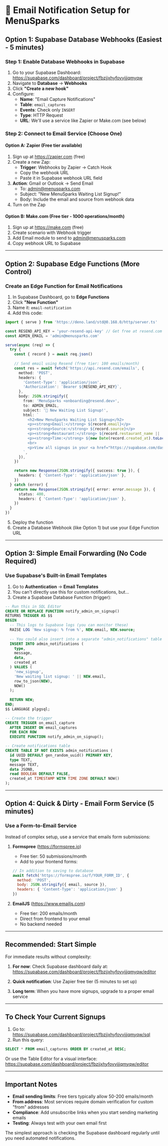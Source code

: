 # 📧 Email Notification Setup for MenuSparks

## Option 1: Supabase Database Webhooks (Easiest - 5 minutes)

### Step 1: Enable Database Webhooks in Supabase

1. Go to your Supabase Dashboard: https://supabase.com/dashboard/project/fbzjjxhyfovvjjjqmyqw
2. Navigate to **Database** → **Webhooks**
3. Click **"Create a new hook"**
4. Configure:
   - **Name**: "Email Capture Notifications"
   - **Table**: `email_captures`
   - **Events**: Check only `INSERT`
   - **Type**: HTTP Request
   - **URL**: We'll use a service like Zapier or Make.com (see below)

### Step 2: Connect to Email Service (Choose One)

#### Option A: Zapier (Free tier available)
1. Sign up at https://zapier.com (free)
2. Create a new Zap:
   - **Trigger**: Webhooks by Zapier → Catch Hook
   - Copy the webhook URL
   - Paste it in Supabase webhook URL field
3. **Action**: Gmail or Outlook → Send Email
   - To: admin@menusparks.com
   - Subject: "New MenuSparks Waiting List Signup!"
   - Body: Include the email and source from webhook data
4. Turn on the Zap

#### Option B: Make.com (Free tier - 1000 operations/month)
1. Sign up at https://make.com (free)
2. Create scenario with Webhook trigger
3. Add Email module to send to admin@menusparks.com
4. Copy webhook URL to Supabase

---

## Option 2: Supabase Edge Functions (More Control)

### Create an Edge Function for Email Notifications

1. In Supabase Dashboard, go to **Edge Functions**
2. Click **"New Function"**
3. Name it: `email-notification`
4. Add this code:

```typescript
import { serve } from 'https://deno.land/std@0.168.0/http/server.ts'

const RESEND_API_KEY = 'your-resend-api-key' // Get free at resend.com
const ADMIN_EMAIL = 'admin@menusparks.com'

serve(async (req) => {
  try {
    const { record } = await req.json()
    
    // Send email using Resend (free tier: 100 emails/month)
    const res = await fetch('https://api.resend.com/emails', {
      method: 'POST',
      headers: {
        'Content-Type': 'application/json',
        'Authorization': `Bearer ${RESEND_API_KEY}`,
      },
      body: JSON.stringify({
        from: 'MenuSparks <onboarding@resend.dev>',
        to: ADMIN_EMAIL,
        subject: '🎉 New Waiting List Signup!',
        html: `
          <h2>New MenuSparks Waiting List Signup</h2>
          <p><strong>Email:</strong> ${record.email}</p>
          <p><strong>Source:</strong> ${record.source}</p>
          <p><strong>Restaurant:</strong> ${record.restaurant_name || 'Not provided'}</p>
          <p><strong>Time:</strong> ${new Date(record.created_at).toLocaleString()}</p>
          <br>
          <p>View all signups in your <a href="https://supabase.com/dashboard/project/fbzjjxhyfovvjjjqmyqw/editor">Supabase Dashboard</a></p>
        `,
      }),
    })

    return new Response(JSON.stringify({ success: true }), {
      headers: { 'Content-Type': 'application/json' },
    })
  } catch (error) {
    return new Response(JSON.stringify({ error: error.message }), {
      status: 400,
      headers: { 'Content-Type': 'application/json' },
    })
  }
})
```

5. Deploy the function
6. Create a Database Webhook (like Option 1) but use your Edge Function URL

---

## Option 3: Simple Email Forwarding (No Code Required)

### Use Supabase's Built-in Email Templates

1. Go to **Authentication** → **Email Templates**
2. You can't directly use this for custom notifications, but...
3. Create a Supabase Database Function (trigger):

```sql
-- Run this in SQL Editor
CREATE OR REPLACE FUNCTION notify_admin_on_signup()
RETURNS TRIGGER AS $$
BEGIN
  -- This logs to Supabase logs (you can monitor these)
  RAISE LOG 'New signup: % from %', NEW.email, NEW.source;
  
  -- You could also insert into a separate "admin_notifications" table
  INSERT INTO admin_notifications (
    type,
    message,
    data,
    created_at
  ) VALUES (
    'new_signup',
    'New waiting list signup: ' || NEW.email,
    row_to_json(NEW),
    NOW()
  );
  
  RETURN NEW;
END;
$$ LANGUAGE plpgsql;

-- Create the trigger
CREATE TRIGGER on_email_capture
  AFTER INSERT ON email_captures
  FOR EACH ROW
  EXECUTE FUNCTION notify_admin_on_signup();

-- Create notifications table
CREATE TABLE IF NOT EXISTS admin_notifications (
  id UUID DEFAULT gen_random_uuid() PRIMARY KEY,
  type TEXT,
  message TEXT,
  data JSONB,
  read BOOLEAN DEFAULT FALSE,
  created_at TIMESTAMP WITH TIME ZONE DEFAULT NOW()
);
```

---

## Option 4: Quick & Dirty - Email Form Service (5 minutes)

### Use a Form-to-Email Service
Instead of complex setup, use a service that emails form submissions:

1. **Formspree** (https://formspree.io)
   - Free tier: 50 submissions/month
   - Add to your frontend forms:
   ```javascript
   // In addition to saving to database
   await fetch('https://formspree.io/f/YOUR_FORM_ID', {
     method: 'POST',
     body: JSON.stringify({ email, source }),
     headers: { 'Content-Type': 'application/json' }
   })
   ```

2. **EmailJS** (https://www.emailjs.com)
   - Free tier: 200 emails/month
   - Direct from frontend to your email
   - No backend needed

---

## Recommended: Start Simple

For immediate results without complexity:

1. **For now**: Check Supabase dashboard daily at:
   https://supabase.com/dashboard/project/fbzjjxhyfovvjjjqmyqw/editor

2. **Quick notification**: Use Zapier free tier (5 minutes to set up)

3. **Long term**: When you have more signups, upgrade to a proper email service

---

## To Check Your Current Signups

1. Go to: https://supabase.com/dashboard/project/fbzjjxhyfovvjjjqmyqw/sql
2. Run this query:
```sql
SELECT * FROM email_captures ORDER BY created_at DESC;
```

Or use the Table Editor for a visual interface:
https://supabase.com/dashboard/project/fbzjjxhyfovvjjjqmyqw/editor

---

## Important Notes

- **Email sending limits**: Free tiers typically allow 50-200 emails/month
- **From address**: Most services require domain verification for custom "from" addresses
- **Compliance**: Add unsubscribe links when you start sending marketing emails
- **Testing**: Always test with your own email first

The simplest approach is checking the Supabase dashboard regularly until you need automated notifications.